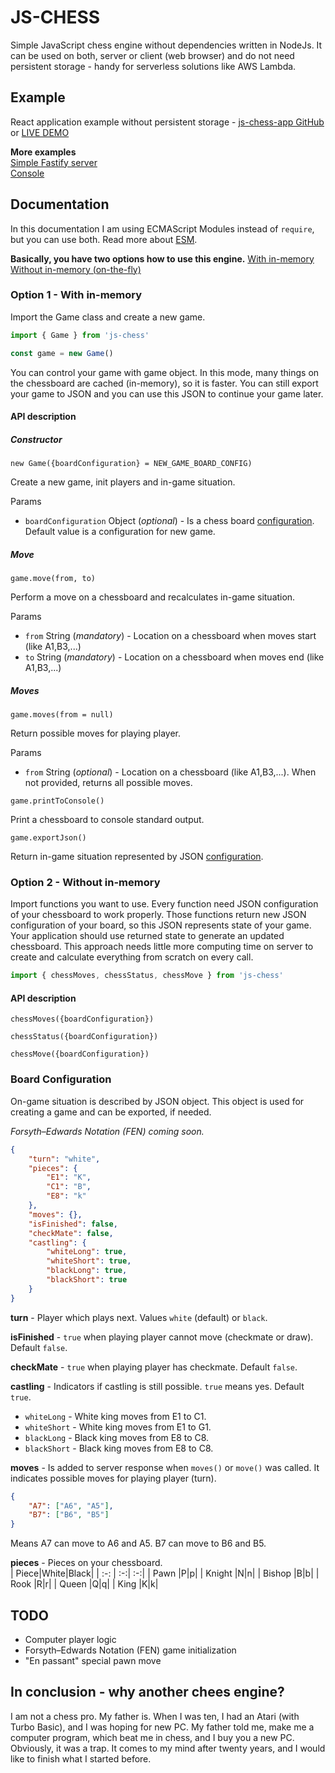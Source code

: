 # JS-CHESS
Simple JavaScript chess engine without dependencies written in NodeJs.
It can be used on both, server or client (web browser) and do not need persistent storage - handy for serverless solutions like AWS Lambda.

## Example
React application example without persistent storage - [js-chess-app GitHub](https://github.com/josefjadrny/js-chess-app) or [LIVE DEMO](http://chess.nadsenyvyvojar.cz/)

**More examples**<BR/>
[Simple Fastify server](example/server.js) <BR/>
[Console](example/console.js) <BR/>

## Documentation
In this documentation I am using ECMAScript Modules instead of `require`, but you can use both. Read more about [ESM](https://nodejs.org/api/esm.html).

**Basically, you have two options how to use this engine.**
[With in-memory](#option-1-with-in-memory)
[Without in-memory (on-the-fly)](#option2-withoutin-memory)

### Option 1 - With in-memory
Import the Game class and create a new game.

```js
import { Game } from 'js-chess'

const game = new Game()
```

You can control your game with game object.
In this mode, many things on the chessboard are cached (in-memory), so it is faster.
You can still export your game to JSON and you can use this JSON to continue your game later.

#### API description

##### Constructor
`new Game({boardConfiguration} = NEW_GAME_BOARD_CONFIG)`

Create a new game, init players and in-game situation. 

Params
 - `boardConfiguration` Object (_optional_) - Is a chess board [configuration](#board-configuration). Default value is a configuration for new game.

##### Move
`game.move(from, to)`

Perform a move on a chessboard and recalculates in-game situation.

Params
 - `from` String (_mandatory_) - Location on a chessboard when moves start (like A1,B3,...)
 - `to` String (_mandatory_) - Location on a chessboard when moves end (like A1,B3,...)

##### Moves
`game.moves(from = null)`

Return possible moves for playing player.

Params
 - `from` String (_optional_) - Location on a chessboard (like A1,B3,...). When not provided, returns all possible moves.

`game.printToConsole()`

Print a chessboard to console standard output.

`game.exportJson()`

Return in-game situation represented by JSON [configuration](#board-configuration).

### Option 2 - Without in-memory
Import functions you want to use. Every function need JSON configuration of your chessboard to work properly.
Those functions return new JSON configuration of your board, so this JSON represents state of your game.
Your application should use returned state to generate an updated chessboard.
This approach needs little more computing time on server to create and calculate everything from scratch on every call.

```js
import { chessMoves, chessStatus, chessMove } from 'js-chess'
```
#### API description

`chessMoves({boardConfiguration})`

`chessStatus({boardConfiguration})`

`chessMove({boardConfiguration})`

### Board Configuration
On-game situation is described by JSON object.
This object is used for creating a game and can be exported, if needed.

*Forsyth–Edwards Notation (FEN) coming soon.*

```json
{
    "turn": "white",
    "pieces": {
        "E1": "K",
        "C1": "B",
        "E8": "k"
    },
    "moves": {},
    "isFinished": false,
    "checkMate": false,
    "castling": {
        "whiteLong": true,
        "whiteShort": true,
        "blackLong": true,
        "blackShort": true    
    } 
}
```

**turn** - Player which plays next. Values `white` (default) or `black`.

**isFinished** - `true` when playing player cannot move (checkmate or draw). Default `false`.

**checkMate** - `true` when playing player has checkmate. Default `false`.

**castling** - Indicators if castling is still possible. `true` means yes. Default `true`.
 - `whiteLong` - White king moves from E1 to C1.
 - `whiteShort` - White king moves from E1 to G1.
 - `blackLong` - Black king moves from E8 to C8.
 - `blackShort` - Black king moves from E8 to C8.
 
**moves** - Is added to server response when `moves()` or `move()` was called.
It indicates possible moves for playing player (turn).
```json
{
    "A7": ["A6", "A5"],
    "B7": ["B6", "B5"]
}
```
Means A7 can move to A6 and A5. B7 can move to B6 and B5.

**pieces** - Pieces on your chessboard.<BR/>
| Piece|White|Black|
| :-: | :-:| :-:|
| Pawn |P|p|
| Knight |N|n|
| Bishop |B|b|
| Rook |R|r|
| Queen |Q|q|
| King |K|k|

## TODO
- Computer player logic
- Forsyth–Edwards Notation (FEN) game initialization
- "En passant" special pawn move

## In conclusion - why another chees engine?
I am not a chess pro. My father is.
When I was ten, I had an Atari (with Turbo Basic), and I was hoping for new PC.
My father told me, make me a computer program, which beat me in chess, and I buy you a new PC.
Obviously, it was a trap. It comes to my mind after twenty years, and I would like to finish what I started before.
